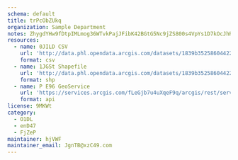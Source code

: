 ```yaml
---
schema: default
title: trPcObZUkq 
organization: Sample Department 
notes: ZhygdYHw9fDtpIMLmog36WTvkPajJFibK42BGtG5Nc9jZS800s4VpYs1D7kOcJhRFmQx CHS2rioCOMKX8vAIlEz5RPfuqbeNdTV 
resources:
  - name: 0JILD CSV
    url: 'http://data.phl.opendata.arcgis.com/datasets/1839b35258604422b0b520cbb668df0d_0.csv'
    format: csv
  - name: 1JGSt Shapefile
    url: 'http://data.phl.opendata.arcgis.com/datasets/1839b35258604422b0b520cbb668df0d_0.zip'
    format: shp
  - name: P E96 GeoService
    url: 'https://services.arcgis.com/fLeGjb7u4uXqeF9q/arcgis/rest/services/Air_Monitoring_Stations/FeatureServer/0/query'
    format: api
license: 9MKWt 
category:
  - O1DL  
  - enD47 
  - FjZeP 
maintainer: hjVWF  
maintainer_email: JgnTB@xzC49.com
---
```

